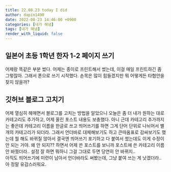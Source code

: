 ```yaml
---
title: 22.08.23 today I did
author: dapin1490
date: 2022-08-23 14:46:00 +0900
categories: [내가 해냄]
tags: [내가 해냄]
render_with_liquid: false
---
```


## 일본어 초등 1학년 한자 1-2 페이지 쓰기
어제랑 똑같은 부분 썼다. 어제는 종이로 프린트해서 썼는데, 이걸 매일 프린트하긴 좀 그렇잖아. 그래서 폰으로 쓰기 시작했다. 손목은 많이 힘들겠지만 뭐 어떻게든 타협안을 찾지 않을까?   
   
## 깃허브 블로그 고치기
어제 열심히 헤매면서 블로그를 고치는 방법을 알았으니 오늘은 좀 더 내가 원하는 대로 카테고리도 추가하고, 어제 올린 포스트 내용도 보충했다. 아니 근데 카테고리 추가까지는 좋은데 카테고리 이름을 한글로 쓰고 띄어쓰기를 하면 그게 단어 단위로 나뉘어서 별개의 카테고리가 되더라. 그래서 언더바로 대체해보기도 하고 큰따옴표로 감싸보기도 했는데 뭘 해도 바뀌질 않아서 결국엔 띄어쓰기 포기하고 다 붙여서 썼는데도 이게 수정이 안 되는 거야. 왜 안 되지?? 하면서 어제 쓴 포스트를 보니까 포스트에 쓴 카테고리 이름 안 바꿨더라.. 설정 잘 하면 뭐하니 그걸 그대로 두면 당연히 안 바뀌지..   
아직도 띄어쓰기에 미련이 남아서 언더바라도 써봤는데, 그냥 붙여 쓰는 게 낫겠더라.. 아 정말 유감스러워요.